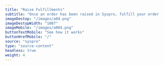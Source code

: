 ```yaml
---
title: "Raise Fulfillments"
subtitle: "Once an order has been raised in Syspro, fulfill your order with one of fulfillment partners, such as Parcelninja"
imageDestop: "/images/a04.png"
imageDestopWidth: "1007"
imageMobile: "/images/a004.png"
buttonTextMobile: "See how it works"
buttonHrefMobile: "/" 
source: "syspro"
type: "source-content"
headless: true
weight: 4
---
```

